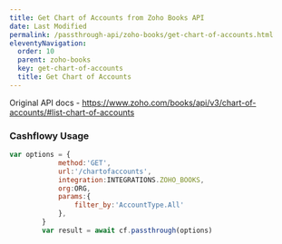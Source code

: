 ```yaml
---
title: Get Chart of Accounts from Zoho Books API
date: Last Modified 
permalink: /passthrough-api/zoho-books/get-chart-of-accounts.html
eleventyNavigation:
  order: 10
  parent: zoho-books
  key: get-chart-of-accounts
  title: Get Chart of Accounts
---
```


Original API docs - https://www.zoho.com/books/api/v3/chart-of-accounts/#list-chart-of-accounts

### Cashflowy Usage
``` js
var options = {
			method:'GET',
			url:'/chartofaccounts',
			integration:INTEGRATIONS.ZOHO_BOOKS,
			org:ORG,
			params:{
				filter_by:'AccountType.All'
			},
		}
		var result = await cf.passthrough(options)
```